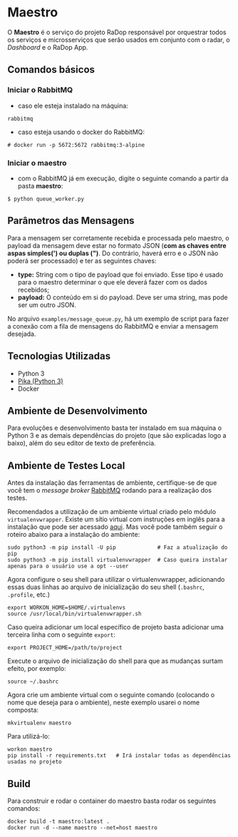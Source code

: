 # Maestro

O **Maestro** é o serviço do projeto RaDop responsável por orquestrar todos os serviços e microsserviços que serão usados em conjunto com o radar, o *Dashboard* e o RaDop App.

## Comandos básicos

### Iniciar o RabbitMQ

- caso ele esteja instalado na máquina:

`rabbitmq`

- caso esteja usando o docker do RabbitMQ:

`# docker run -p 5672:5672 rabbitmq:3-alpine`

### Iniciar o maestro

- com o RabbitMQ já em execução, digite o seguinte comando a partir da pasta **maestro**:

`$ python queue_worker.py`

## Parâmetros das Mensagens

Para a mensagem ser corretamente recebida e processada pelo maestro, o payload da mensagem deve estar no formato JSON (**com as chaves entre aspas simples(') ou duplas (")**. Do contrário, haverá erro e o JSON não poderá ser processado) e ter as seguintes chaves:

- **type:** String com o tipo de payload que foi enviado. Esse tipo é usado para o maestro determinar o que ele deverá fazer com os dados recebidos;
- **payload:** O conteúdo em si do payload. Deve ser uma string, mas pode ser um outro JSON.

No arquivo `examples/message_queue.py`, há um exemplo de script para fazer a conexão com a fila de mensagens do RabbitMQ e enviar a mensagem desejada.

## Tecnologias Utilizadas

- Python 3
- [Pika (Python 3)](https://github.com/pika/pika/)
- Docker

## Ambiente de Desenvolvimento

Para evoluções e desenvolvimento basta ter instalado em sua máquina o Python 3 e as demais dependências do projeto (que são explicadas logo a baixo), além do seu editor de texto de preferência.

## Ambiente de Testes Local

Antes da instalação das ferramentas de ambiente, certifique-se de que você tem o *message broker* [RabbitMQ](https://www.rabbitmq.com/) rodando para a realização dos testes.

Recomendados a utilização de um ambiente virtual criado pelo módulo `virtualenvwrapper`.
Existe um sítio virtual com instruções em inglês para a instalação que pode ser acessado [aqui](https://virtualenvwrapper.readthedocs.io/en/latest/install.html). Mas você pode também seguir o roteiro abaixo para a instalação do ambiente:

```shell
sudo python3 -m pip install -U pip             # Faz a atualização do pip
sudo python3 -m pip install virtualenvwrapper  # Caso queira instalar apenas para o usuário use a opt --user
```

Agora configure o seu shell para utilizar o virtualenvwrapper, adicionando essas duas linhas ao arquivo de inicialização do seu shell (`.bashrc`, `.profile`, etc.)

```shell
export WORKON_HOME=$HOME/.virtualenvs
source /usr/local/bin/virtualenvwrapper.sh
```

Caso queira adicionar um local específico de projeto basta adicionar uma terceira linha com o seguinte `export`:

```shell
export PROJECT_HOME=/path/to/project
```

Execute o arquivo de inicialização do shell para que as mudanças surtam efeito, por exemplo:

```shell
source ~/.bashrc
```

Agora crie um ambiente virtual com o seguinte comando (colocando o nome que deseja para o ambiente), neste exemplo usarei o nome composta:

```shell
mkvirtualenv maestro
```

Para utilizá-lo:

```shell
workon maestro
pip install -r requirements.txt   # Irá instalar todas as dependências usadas no projeto
```

## Build

Para construir e rodar o container do maestro basta rodar os seguintes comandos:

```
docker build -t maestro:latest .
docker run -d --name maestro --net=host maestro
```

